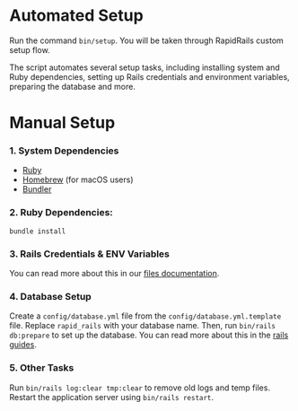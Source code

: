 # Automated Setup

Run the command `bin/setup`. You will be taken through RapidRails custom setup flow. 

The script automates several setup tasks, including installing system and Ruby dependencies, setting up Rails credentials and environment variables, preparing the database and more.

# Manual Setup

### 1. System Dependencies
- [Ruby](https://www.ruby-lang.org/en/documentation/installation/)
- [Homebrew](https://brew.sh/) (for macOS users)
- [Bundler](https://bundler.io/)

### 2. Ruby Dependencies: 
`bundle install`

### 3. Rails Credentials & ENV Variables
You can read more about this in our [files documentation]().

### 4. Database Setup
Create a `config/database.yml` file from the `config/database.yml.template` file. 
Replace `rapid_rails` with your database name. 
Then, run `bin/rails db:prepare` to set up the database. You can read more about this in the [rails guides](https://guides.rubyonrails.org/v2.3/getting_started.html#configuring-a-database).

### 5. Other Tasks
Run `bin/rails log:clear tmp:clear` to remove old logs and temp files. Restart the application server using `bin/rails restart`.
